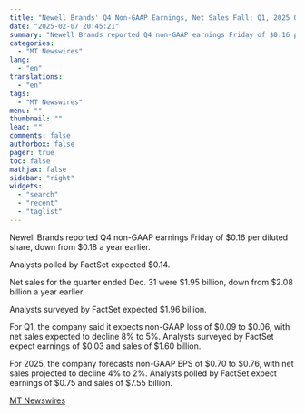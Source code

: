 ```yaml
---
title: "Newell Brands' Q4 Non-GAAP Earnings, Net Sales Fall; Q1, 2025 Outlook Issued"
date: "2025-02-07 20:45:21"
summary: "Newell Brands reported Q4 non-GAAP earnings Friday of $0.16 per diluted share, down from $0.18 a year earlier. Analysts polled by FactSet expected $0.14. Net sales for the quarter ended Dec. 31 were $1.95 billion, down from $2.08 billion a year earlier. Analysts surveyed by FactSet expected $1.96 billion. For..."
categories:
  - "MT Newswires"
lang:
  - "en"
translations:
  - "en"
tags:
  - "MT Newswires"
menu: ""
thumbnail: ""
lead: ""
comments: false
authorbox: false
pager: true
toc: false
mathjax: false
sidebar: "right"
widgets:
  - "search"
  - "recent"
  - "taglist"
---
```


Newell Brands reported Q4 non-GAAP earnings Friday of $0.16 per diluted share, down from $0.18 a year earlier.

Analysts polled by FactSet expected $0.14.

Net sales for the quarter ended Dec. 31 were $1.95 billion, down from $2.08 billion a year earlier.

Analysts surveyed by FactSet expected $1.96 billion.

For Q1, the company said it expects non-GAAP loss of $0.09 to $0.06, with net sales expected to decline 8% to 5%. Analysts surveyed by FactSet expect earnings of $0.03 and sales of $1.60 billion.

For 2025, the company forecasts non-GAAP EPS of $0.70 to $0.76, with net sales projected to decline 4% to 2%. Analysts polled by FactSet expect earnings of $0.75 and sales of $7.55 billion.

[MT Newswires](https://www.tradingview.com/news/mtnewswires.com:20250207:A3312369:0/)
